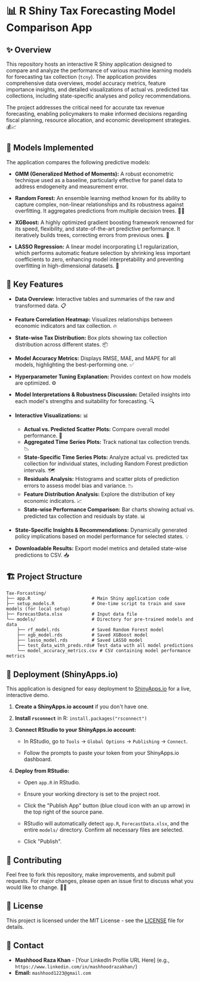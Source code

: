 # 📊 R Shiny Tax Forecasting Model Comparison App

## ✨ Overview

This repository hosts an interactive R Shiny application designed to compare and analyze the performance of various machine learning models for forecasting tax collection (`tcny`). The application provides comprehensive data overviews, model accuracy metrics, feature importance insights, and detailed visualizations of actual vs. predicted tax collections, including state-specific analyses and policy recommendations.

The project addresses the critical need for accurate tax revenue forecasting, enabling policymakers to make informed decisions regarding fiscal planning, resource allocation, and economic development strategies. 💰📈

## 🧠 Models Implemented

The application compares the following predictive models:

  * **GMM (Generalized Method of Moments):** A robust econometric technique used as a baseline, particularly effective for panel data to address endogeneity and measurement error.

  * **Random Forest:** An ensemble learning method known for its ability to capture complex, non-linear relationships and its robustness against overfitting. It aggregates predictions from multiple decision trees. 🌳🌲

  * **XGBoost:** A highly optimized gradient boosting framework renowned for its speed, flexibility, and state-of-the-art predictive performance. It iteratively builds trees, correcting errors from previous ones. 🚀

  * **LASSO Regression:** A linear model incorporating L1 regularization, which performs automatic feature selection by shrinking less important coefficients to zero, enhancing model interpretability and preventing overfitting in high-dimensional datasets. 📏

## 🌟 Key Features

  * **Data Overview:** Interactive tables and summaries of the raw and transformed data. 📋

  * **Feature Correlation Heatmap:** Visualizes relationships between economic indicators and tax collection. 🔥

  * **State-wise Tax Distribution:** Box plots showing tax collection distribution across different states. 📦

  * **Model Accuracy Metrics:** Displays RMSE, MAE, and MAPE for all models, highlighting the best-performing one. ✅

  * **Hyperparameter Tuning Explanation:** Provides context on how models are optimized. ⚙️

  * **Model Interpretations & Robustness Discussion:** Detailed insights into each model's strengths and suitability for forecasting. 🔍

  * **Interactive Visualizations:** 📊

      * **Actual vs. Predicted Scatter Plots:** Compare overall model performance. 🎯
      * **Aggregated Time Series Plots:** Track national tax collection trends. 📉
      * **State-Specific Time Series Plots:** Analyze actual vs. predicted tax collection for individual states, including Random Forest prediction intervals. 🗺️
      * **Residuals Analysis:** Histograms and scatter plots of prediction errors to assess model bias and variance. 📉
      * **Feature Distribution Analysis:** Explore the distribution of key economic indicators. 📈
      * **State-wise Performance Comparison:** Bar charts showing actual vs. predicted tax collection and residuals by state. 📊

  * **State-Specific Insights & Recommendations:** Dynamically generated policy implications based on model performance for selected states. 💡

  * **Downloadable Results:** Export model metrics and detailed state-wise predictions to CSV. 📥

## 🏗️ Project Structure

```
Tax-Forcasting/
├── app.R                       # Main Shiny application code
├── setup_models.R              # One-time script to train and save models (for local setup)
├── ForecastData.xlsx           # Input data file
└── models/                     # Directory for pre-trained models and data
    ├── rf_model.rds            # Saved Random Forest model
    ├── xgb_model.rds           # Saved XGBoost model
    ├── lasso_model.rds         # Saved LASSO model
    ├── test_data_with_preds.rds# Test data with all model predictions
    └── model_accuracy_metrics.csv # CSV containing model performance metrics
```

## 🚀 Deployment (ShinyApps.io)

This application is designed for easy deployment to [ShinyApps.io](https://www.shinyapps.io/) for a live, interactive demo.

1.  **Create a ShinyApps.io account** if you don't have one.

2.  **Install `rsconnect`** in R: `install.packages("rsconnect")`

3.  **Connect RStudio to your ShinyApps.io account:**

      * In RStudio, go to `Tools` -\> `Global Options` -\> `Publishing` -\> `Connect`.

      * Follow the prompts to paste your token from your ShinyApps.io dashboard.

4.  **Deploy from RStudio:**

      * Open `app.R` in RStudio.

      * Ensure your working directory is set to the project root.

      * Click the "Publish App" button (blue cloud icon with an up arrow) in the top right of the source pane.

      * RStudio will automatically detect `app.R`, `ForecastData.xlsx`, and the entire `models/` directory. Confirm all necessary files are selected.

      * Click "Publish".

## 🤝 Contributing

Feel free to fork this repository, make improvements, and submit pull requests. For major changes, please open an issue first to discuss what you would like to change. 🧑‍💻

## 📜 License

This project is licensed under the MIT License - see the [LICENSE](https://www.google.com/search?q=LICENSE) file for details.

## 📧 Contact

  * **Mashhood Raza Khan** - [Your LinkedIn Profile URL Here] (e.g., `https://www.linkedin.com/in/mashhoodrazakhan/`)
  * **Email:** `mashhood1223@gmail.com`
